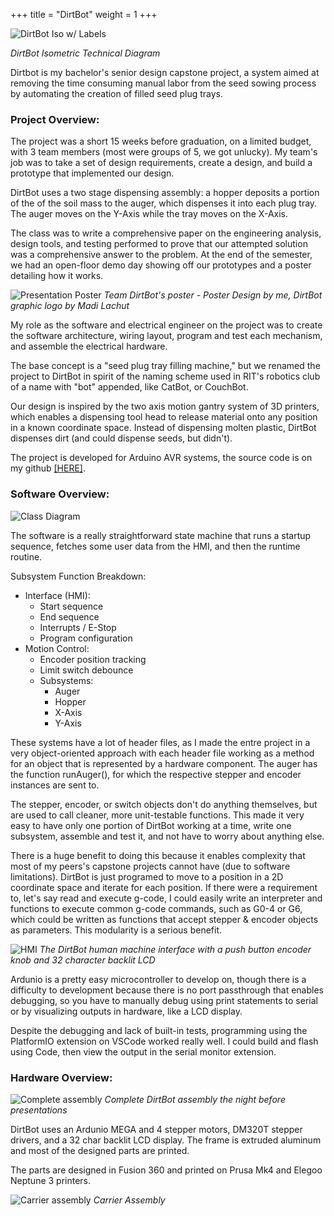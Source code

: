 +++
title = "DirtBot"
weight = 1
+++

![DirtBot Iso w/ Labels](/images/dirtbot/dirtbot_labels.png)

*DirtBot Isometric Technical Diagram*

Dirtbot is my bachelor's senior design capstone project, a system aimed at removing the time consuming manual labor from the seed sowing process by automating the creation of filled seed plug trays.

### Project Overview:

The project was a short 15 weeks before graduation, on a limited budget, with 3 team members (most were groups of 5, we got unlucky). My team's job was to take a set of design requirements, create a design, and build a prototype that implemented our design.

DirtBot uses a two stage dispensing assembly: a hopper deposits a portion of the of the soil mass to the auger, which dispenses it into each plug tray. The auger moves on the Y-Axis while the tray moves on the X-Axis. 

The class was to write a comprehensive paper on the engineering analysis, design tools, and testing performed to prove that our attempted solution was a comprehensive answer to the problem. At the end of the semester, we had an open-floor demo day showing off our prototypes and a poster detailing how it works.

![Presentation Poster](/images/dirtbot/DirtBot%20Presentation%20Poster.png)
*Team DirtBot's poster - Poster Design by me, DirtBot graphic logo by Madi Lachut*

My role as the software and electrical engineer on the project was to create the software architecture, wiring layout, program and test each mechanism, and assemble the electrical hardware.

The base concept is a "seed plug tray filling machine," but we renamed the project to DirtBot in spirit of the naming scheme used in RIT's robotics club of a name with "bot" appended, like CatBot, or CouchBot.

Our design is inspired by the two axis motion gantry system of 3D printers, which enables a dispensing tool head to release material onto any position in a known coordinate space. Instead of dispensing molten plastic, DirtBot dispenses dirt (and could dispense seeds, but didn't). 

The project is developed for Arduino AVR systems, the source code is on my github [[HERE]](https://github.com/nrsprs/dirtbot).

### Software Overview:

![Class Diagram](/images/dirtbot/class_diagram.png)

The software is a really straightforward state machine that runs a startup sequence, fetches some user data from the HMI, and then the runtime routine.

Subsystem Function Breakdown:
* Interface (HMI):
    * Start sequence
    * End sequence
    * Interrupts / E-Stop
    * Program configuration
* Motion Control:
    * Encoder position tracking
    * Limit switch debounce
    * Subsystems:
        * Auger
        * Hopper
        * X-Axis
        * Y-Axis

These systems have a lot of header files, as I made the entre project in a very object-oriented approach with each header file working as a method for an object that is represented by a hardware component. The auger has the function runAuger(), for which the respective stepper and encoder instances are sent to. 

The stepper, encoder, or switch objects don't do anything themselves, but are used to call cleaner, more unit-testable functions. This made it very easy to have only one portion of DirtBot working at a time, write one subsystem, assemble and test it, and not have to worry about anything else. 

There is a huge benefit to doing this because it enables complexity that most of my peers's capstone projects cannot have (due to software limitations). DirtBot is just programed to move to a position in a 2D coordinate space and iterate for each position. If there were a requirement to, let's say read and execute g-code, I could easily write an interpreter and functions to execute common g-code commands, such as G0-4 or G6, which could be written as functions that accept stepper & encoder objects as parameters. This modularity is a serious benefit.

![HMI](/images/dirtbot/hmi.png)
*The DirtBot human machine interface with a push button encoder knob and 32 character backlit LCD*

Ardunio is a pretty easy microcontroller to develop on, though there is a difficulty to development because there is no port passthrough that enables debugging, so you have to manually debug using print statements to serial or by visualizing outputs in hardware, like a LCD display.

Despite the debugging and lack of built-in tests, programming using the PlatformIO extension on VSCode worked really well. I could build and flash using Code, then view the output in the serial monitor extension. 

### Hardware Overview:

![Complete assembly](/images/dirtbot/complete_assy.jpg)
*Complete DirtBot assembly the night before presentations*

DirtBot uses an Ardunio MEGA and 4 stepper motors, DM320T stepper drivers, and a 32 char backlit LCD display. The frame is extruded aluminum and most of the designed parts are printed.

The parts are designed in Fusion 360 and printed on Prusa Mk4 and Elegoo Neptune 3 printers.

![Carrier assembly](/images/dirtbot/carrier.png)
*Carrier Assembly*
